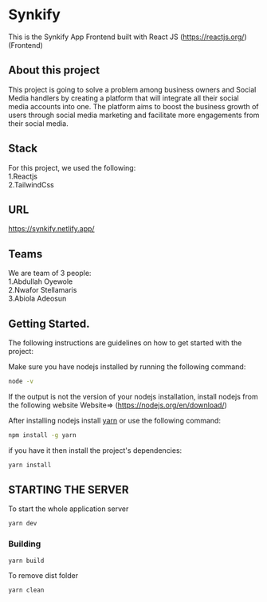 # Synkify

This is the Synkify App Frontend built with React JS (https://reactjs.org/) (Frontend)

## About this project

This project is going to solve a problem among business owners and Social Media handlers by creating a platform that will integrate all their social media accounts into one. The platform aims to boost the business growth of users through social media marketing and facilitate more engagements from their social media.

## Stack

For this project, we used the following:\
1.Reactjs\
2.TailwindCss

## URL

https://synkify.netlify.app/

## Teams

We are team of 3 people:\
1.Abdullah Oyewole\
2.Nwafor Stellamaris\
3.Abiola Adeosun

## Getting Started.

The following instructions are guidelines on how to get started with the project:

Make sure you have nodejs installed by running the following command:

```bash
node -v
```

If the output is not the version of your nodejs installation, install nodejs from the following website
Website=> (https://nodejs.org/en/download/)

After installing nodejs install [yarn](https://www.npmjs.com/package/yarn) or use the following command:

```bash
npm install -g yarn
```

if you have it then install the project's dependencies:

```bash
yarn install
```

## STARTING THE SERVER

To start the whole application server

```bash
yarn dev
```

### **Building**

```bash
yarn build
```

To remove dist folder

```bash
yarn clean
```
